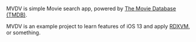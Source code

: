 MVDV is simple Movie search app, powered by [The Movie Database (TMDB)](https://www.themoviedb.org/).

MVDV is an example project to learn features of iOS 13 and apply [RDXVM](https://github.com/skyofdwarf/rdxvm), or something.

